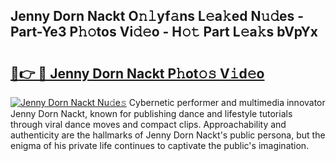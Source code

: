 ## Jenny Dorn Nackt O𝚗𝚕yf𝚊ns L𝚎a𝚔ed N𝚞𝚍es - Part-Ye3 P𝚑𝚘tos Vi𝚍𝚎o - H𝚘𝚝 Part L𝚎a𝚔s bVpYx

# <h2><a href="http://kf572w.oniu.top/?m=Jenny+Dorn+Nackt">🔗👉 🔴 Jenny Dorn Nackt P𝚑ot𝚘𝚜 V𝚒d𝚎o</a></h2>

[![Jenny Dorn Nackt Nu𝚍e𝚜](https://i.imgur.com/0qMVB7G.gif)](http://kf572w.oniu.top/?m=Jenny+Dorn+Nackt)
Cybernetic performer and multimedia innovator Jenny Dorn Nackt, known for publishing dance and lifestyle tutorials through viral dance moves and compact clips. Approachability and authenticity are the hallmarks of Jenny Dorn Nackt's public persona, but the enigma of his private life continues to captivate the public's imagination.  
